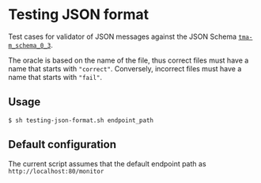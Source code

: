 # Testing JSON format
 
Test cases for validator of JSON messages against the JSON Schema [`tma-m_schema_0_3`](../../../interface/atmosphere_tma-m_schema.json).

The oracle is based on the name of the file, thus correct files must have a name that starts with `"correct"`. Conversely, incorrect files must have a name that starts with `"fail"`.




## Usage
`$ sh testing-json-format.sh endpoint_path`


## Default configuration

The current script assumes that the default endpoint path as `http://localhost:80/monitor`


 
